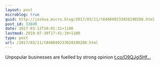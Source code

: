 ```yaml
---
layout: post
microblog: true
guid: http://joshua.micro.blog/2017/03/11/t840699233028190208.html
post_id: 33849
date: 2017-03-12T10:01:31+1100
lastmod: 2019-07-30T17:41:19+1100
type: post
url: /2017/03/11/t840699233028190208.html
---
```

Unpopular businesses are fuelled by strong opinion [t.co/O9QJgi5Hf...](https://t.co/O9QJgi5Hf4)
